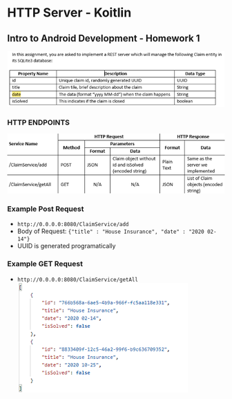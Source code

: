# HTTP Server - Koitlin
## Intro to Android Development - Homework 1 
![Expected image of assignment](images/Assignment.png)
### **HTTP ENDPOINTS**
![Expected image of endpoints](images/REST_ACTIONS.PNG)
### **Example Post Request**
*  `http://0.0.0.0:8080/ClaimService/add `
* Body of Request: `{"title" : "House Insurance", "date" : "2020 02-14"}`
* UUID is generated programatically
### **Example GET Request**
* `http://0.0.0.0:8080/ClaimService/getAll`\
![Expected image of example get request](images/get_request.png)

